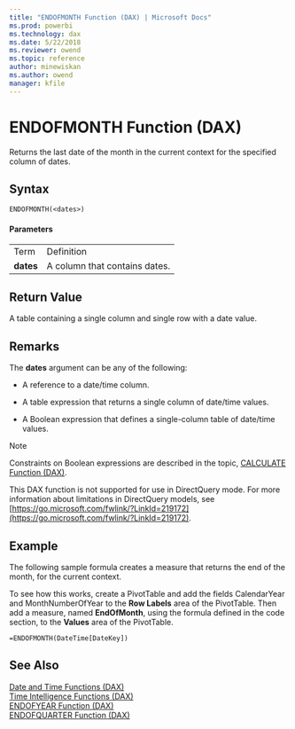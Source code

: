 ```yaml
---
title: "ENDOFMONTH Function (DAX) | Microsoft Docs"
ms.prod: powerbi 
ms.technology: dax
ms.date: 5/22/2018
ms.reviewer: owend
ms.topic: reference
author: minewiskan
ms.author: owend
manager: kfile
---
```

# ENDOFMONTH Function (DAX)
Returns the last date of the month in the current context for the specified column of dates.  
  
## Syntax  
  
```dax
ENDOFMONTH(<dates>)  
```
  
#### Parameters  
  
|||  
|-|-|  
|Term|Definition|  
|**dates**|A column that contains dates.|  
  
## Return Value  
A table containing a single column and single row with a date value.  
  
## Remarks  
The **dates** argument can be any of the following:  
  
-   A reference to a date/time column.  
  
-   A table expression that returns a single column of date/time values.  
  
-   A Boolean expression that defines a single-column table of date/time values.  
  
> [!NOTE]  
> Constraints on Boolean expressions are described in the topic, [CALCULATE Function &#40;DAX&#41;](calculate-function-dax.md).  
  
This DAX function is not supported for use in DirectQuery mode. For more information about limitations in DirectQuery models, see  [https://go.microsoft.com/fwlink/?LinkId=219172](https://go.microsoft.com/fwlink/?LinkId=219172).  
  
## Example  
The following sample formula creates a measure that returns the end of the month, for the current context.  
  
To see how this works, create a PivotTable and add the fields CalendarYear and MonthNumberOfYear to the **Row Labels** area of the PivotTable. Then add a measure, named **EndOfMonth**, using the formula defined in the code section, to the **Values** area of the PivotTable.  
  
```dax
=ENDOFMONTH(DateTime[DateKey])  
```
  
## See Also  
[Date and Time Functions &#40;DAX&#41;](date-and-time-functions-dax.md)  
[Time Intelligence Functions &#40;DAX&#41;](time-intelligence-functions-dax.md)  
[ENDOFYEAR Function &#40;DAX&#41;](endofyear-function-dax.md)  
[ENDOFQUARTER Function &#40;DAX&#41;](endofquarter-function-dax.md)  
  
